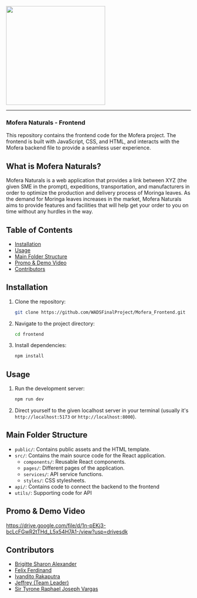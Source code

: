 <img src="Mofera-Logo.png" width="270">

<hr>

### Mofera Naturals - Frontend 

This repository contains the frontend code for the Mofera project. The frontend is built with JavaScript, CSS, and HTML, and interacts with the Mofera backend file to provide a seamless user experience.

## What is Mofera Naturals?
Mofera Naturals is a web application that provides a link between XYZ (the given SME in the prompt), expeditions, transportation, and manufacturers in order to optimize the production and delivery process of Moringa leaves. As the demand for Moringa leaves increases in the market, Mofera Naturals aims to provide features and facilities that will help get your order to you on time without any hurdles in the way.

## Table of Contents
- [Installation](#installation)
- [Usage](#usage)
- [Main Folder Structure](#main-folder-structure)
- [Promo & Demo Video](#promo-&-demo-video)
- [Contributors](#contributors)

## Installation
1. Clone the repository:
   ```sh
   git clone https://github.com/WADSFinalProject/Mofera_Frontend.git

2. Navigate to the project directory:
    ```sh
    cd frontend

3. Install dependencies:
    ```sh
    npm install

## Usage
1. Run the development server:
    ```sh
    npm run dev

2. Direct yourself to the given localhost server in your terminal (usually it's `http://localhost:5173` or `http://localhost:8000`).

## Main Folder Structure
- `public/`: Contains public assets and the HTML template.
- `src/`: Contains the main source code for the React application.
  - `components/`: Reusable React components.
  - `pages/`: Different pages of the application.
  - `services/`: API service functions.
  - `styles/`: CSS stylesheets.
- `api/`: Contains code to connect the backend to the frontend
- `utils/`: Supporting code for API

## Promo & Demo Video
https://drive.google.com/file/d/1n-pEKj3-bcLcFGwR2tTHd_L5x54H7A1-/view?usp=drivesdk

## Contributors
- [Brigitte Sharon Alexander](https://github.com/brishar0n)
- [Felix Ferdinand](https://github.com/ferd78)
- [Ivandito Rakaputra](https://github.com/IvanditoRakaputra)
- [Jeffrey (Team Leader)](https://github.com/Jeffrey9427)
- [Sir Tyrone Raphael Joseph Vargas](https://github.com/tyroneley)
